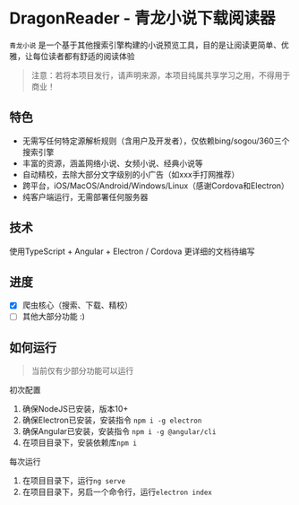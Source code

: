 # DragonReader - 青龙小说下载阅读器

`青龙小说` 是一个基于其他搜索引擎构建的小说预览工具，目的是让阅读更简单、优雅，让每位读者都有舒适的阅读体验

> 注意：若将本项目发行，请声明来源，本项目纯属共享学习之用，不得用于商业！

## 特色
* 无需写任何特定源解析规则（含用户及开发者），仅依赖bing/sogou/360三个搜索引擎
* 丰富的资源，涵盖网络小说、女频小说、经典小说等
* 自动精校，去除大部分文字级别的小广告（如xxx手打网推荐）
* 跨平台，iOS/MacOS/Android/Windows/Linux（感谢Cordova和Electron）
* 纯客户端运行，无需部署任何服务器

## 技术
使用TypeScript + Angular + Electron / Cordova
更详细的文档待编写

## 进度

- [X] 爬虫核心（搜索、下载、精校）
- [ ] 其他大部分功能 :)

## 如何运行
> 当前仅有少部分功能可以运行

初次配置
1. 确保NodeJS已安装，版本10+
2. 确保Electron已安装，安装指令 `npm i -g electron`
3. 确保Angular已安装，安装指令 `npm i -g @angular/cli`
4. 在项目目录下，安装依赖库`npm i`

每次运行
1. 在项目目录下，运行`ng serve`
2. 在项目目录下，另启一个命令行，运行`electron index`